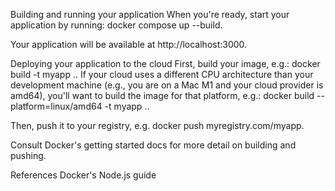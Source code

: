 Building and running your application
When you're ready, start your application by running: docker compose up --build.

Your application will be available at http://localhost:3000.

Deploying your application to the cloud
First, build your image, e.g.: docker build -t myapp .. If your cloud uses a different CPU architecture than your development machine (e.g., you are on a Mac M1 and your cloud provider is amd64), you'll want to build the image for that platform, e.g.: docker build --platform=linux/amd64 -t myapp ..

Then, push it to your registry, e.g. docker push myregistry.com/myapp.

Consult Docker's getting started docs for more detail on building and pushing.

References
Docker's Node.js guide

